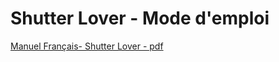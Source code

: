 # Shutter Lover - Mode d'emploi

[Manuel Français- Shutter Lover - pdf](documentation/ShutterLover_Manual_fr.pdf)